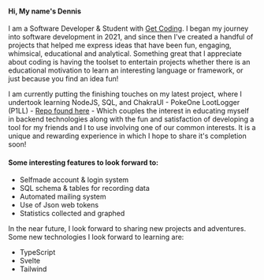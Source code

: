 #### Hi, My name's Dennis
I am a Software Developer & Student with [Get Coding](https://www.getcoding.ca).
I began my journey into software development in 2021, and since then I've created a handful of projects that helped me express ideas that have been fun, engaging, whimsical, educational and analytical. Something great that I appreciate about coding is having the toolset to entertain projects whether there is an educational motivation to learn an interesting language or framework, or just because you find an idea fun! 

I am currently putting the finishing touches on my latest project, where I undertook learning NodeJS, SQL, and ChakraUI - PokeOne LootLogger (P1LL) - [Repo found here](https://github.com/djkean/P1LootLogger) - Which couples the interest in educating myself in backend technologies along with the fun and satisfaction of developing a tool for my friends and I to use involving one of our common interests. It is a unique and rewarding experience in which I hope to share it's completion soon!

#### Some interesting features to look forward to:
- Selfmade account & login system
- SQL schema & tables for recording data
- Automated mailing system
- Use of Json web tokens
- Statistics collected and graphed


In the near future, I look forward to sharing new projects and adventures. Some new technologies I look forward to learning are:
- TypeScript
- Svelte
- Tailwind

